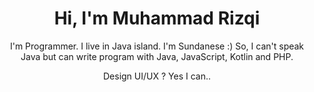 <!--
**muhammad-rizqi/muhammad-rizqi** is a ✨ _special_ ✨ repository because its `README.md` (this file) appears on your GitHub profile.

Here are some ideas to get you started:

- 🔭 I’m currently working on ...
- 🌱 I’m currently learning ...
- 👯 I’m looking to collaborate on ...
- 🤔 I’m looking for help with ...
- 💬 Ask me about ...
- 📫 How to reach me: ...
- 😄 Pronouns: ...
- ⚡ Fun fact: ...
-->

<div style="text-align: center;"> 
<h1> Hi, I'm Muhammad Rizqi</h1>
<p>
I'm Programmer. I live in Java island. I'm Sundanese :)
So, I can't speak Java but can write program with Java, JavaScript, Kotlin and PHP.

Design UI/UX ? Yes I can.. 
</p>
</div>
